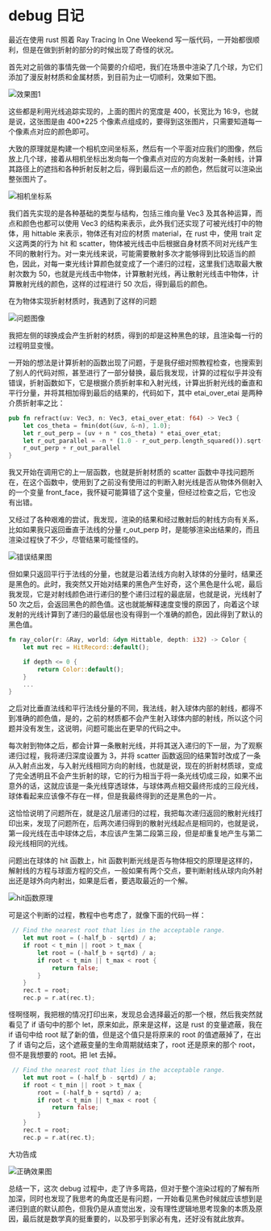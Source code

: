 # debug 日记

最近在使用 rust 照着 Ray Tracing In One Weekend 写一版代码，一开始都很顺利，但是在做到折射的部分的时候出现了奇怪的状况。

首先对之前做的事情先做一个简要的介绍吧，我们在场景中渲染了几个球，为它们添加了漫反射材质和金属材质，到目前为止一切顺利，效果如下图。

![效果图1](debug_log/assets/image.png)

这些都是利用光线追踪实现的，上面的图片的宽度是 400，长宽比为 16:9，也就是说，这张图是由 400\*225 个像素点组成的，要得到这张图片，只需要知道每一个像素点对应的颜色即可。

大致的原理就是构建一个相机空间坐标系，然后有一个平面对应我们的图像，然后放上几个球，接着从相机坐标出发向每一个像素点对应的方向发射一条射线，计算其路径上的遮挡和各种折射反射之后，得到最后这一点的颜色，然后就可以渲染出整张图片了。

![相机坐标系](./assets/image2.png)

我们首先实现的是各种基础的类型与结构，包括三维向量 Vec3 及其各种运算，而点和颜色也都可以使用 Vec3 的结构来表示，此外我们还实现了可被光线打中的物体，用 hittable 来表示，物体还有对应的材质 material，在 rust 中，使用 trait 定义这两类的行为 hit 和 scatter，物体被光线击中后根据自身材质不同对光线产生不同的散射行为。对一束光线来说，可能需要散射多次才能够得到比较适当的颜色，因此，对每一束光线计算颜色就变成了一个递归的过程，这里我们选取最大散射次数为 50，也就是光线击中物体，计算散射光线，再让散射光线击中物体，计算散射光线的颜色，这样的过程进行 50 次后，得到最后的颜色。

在为物体实现折射材质时，我遇到了这样的问题

![问题图像](./assets/image3.png)

我把左侧的球换成会产生折射的材质，得到的却是这种黑色的球，且渲染每一行的过程明显变慢。

一开始的想法是计算折射的函数出现了问题，于是我仔细对照教程检查，也搜索到了别人的代码对照，甚至进行了一部分替换，最后我发现，计算的过程似乎并没有错误，折射函数如下，它是根据介质折射率和入射光线，计算出折射光线的垂直和平行分量，并将其相加得到最后的结果的，代码如下，其中 etai_over_etai 是两种介质折射率之比：

```rust
pub fn refract(uv: Vec3, n: Vec3, etai_over_etat: f64) -> Vec3 {
    let cos_theta = fmin(dot(&uv, &-n), 1.0);
    let r_out_perp = (uv + n * cos_theta) * etai_over_etat;
    let r_out_parallel = -n * (1.0 - r_out_perp.length_squared()).sqrt();
    r_out_perp + r_out_parallel
}
```

我又开始在调用它的上一层函数，也就是折射材质的 scatter 函数中寻找问题所在，在这个函数中，使用到了之前没有使用过的判断入射光线是否从物体外侧射入的一个变量 front_face，我怀疑可能算错了这个变量，但经过检查之后，它也没有出错。

又经过了各种艰难的尝试，我发现，渲染的结果和经过散射后的射线方向有关系，比如如果我只返回垂直于法线的分量 r_out_perp 时，是能够渲染出结果的，而且渲染过程快了不少，尽管结果可能怪怪的。

![错误结果图](./assets/image4.png)

但如果只返回平行于法线的分量，也就是沿着法线方向射入球体的分量时，结果还是黑色的。此时，我突然又开始对结果的黑色产生好奇，这个黑色是什么呢，最后我发现，它是对射线颜色进行递归的整个递归过程的最底层，也就是说，光线射了 50 次之后，会返回黑色的颜色值。这也就能解释速度变慢的原因了，向着这个球发射的光线计算到了递归的最低层也没有得到一个准确的颜色，因此得到了默认的黑色值。

```rust
fn ray_color(r: &Ray, world: &dyn Hittable, depth: i32) -> Color {
    let mut rec = HitRecord::default();

    if depth <= 0 {
        return Color::default();
    }
    ...
}

```

之后对比垂直法线和平行法线分量的不同，我法线，射入球体内部的射线，都得不到准确的颜色值，是的，之前的材质都不会产生射入球体内部的射线，所以这个问题并没有发生，这说明，问题可能出在更早的代码之中。

每次射到物体之后，都会计算一条散射光线，并将其送入递归的下一层，为了观察递归过程，我将递归深度设置为 3，并将 scatter 函数返回的结果暂时改成了一条从入射点出发，与入射光线相同方向的射线，也就是说，现在的折射材质球，变成了完全透明且不会产生折射的球，它的行为相当于将一条光线切成三段，如果不出意外的话，这就应该是一条光线穿透球体，与球体两点相交最终形成的三段光线，球体看起来应该像不存在一样，但是我最终得到的还是黑色的一片。

这恰恰说明了问题所在，就是这几层递归的过程，我把每次递归返回的散射光线打印出来，发现了问题所在，后两次递归得到的散射光线起点是相同的，也就是说，第一段光线在击中球体之后，本应该产生第二段第三段，但是却重复地产生与第二段光线相同的光线。

问题出在球体的 hit 函数上，hit 函数判断光线是否与物体相交的原理是这样的，解射线的方程与球面方程的交点，一般如果有两个交点，要判断射线从球内向外射出还是球外向内射出，如果是后者，要选取最近的一个解。

![hit函数原理](./assets/image5.png)

可是这个判断的过程，教程中也考虑了，就像下面的代码一样：

```rust
 // Find the nearest root that lies in the acceptable range.
    let mut root = (-half_b - sqrtd) / a;
    if root < t_min || root > t_max {
        let root = (-half_b + sqrtd) / a;
        if root < t_min || t_max < root {
            return false;
        }
    }
    rec.t = root;
    rec.p = r.at(rec.t);
```

怪啊怪啊，我把根的情况打印出来，发现总会选择最近的那一个根，然后我突然就看见了 if 语句中的那个 let，原来如此，原来是这样，这是 rust 的变量遮蔽，我在 if 语句中给 root 赋了新的值，但是这个值只是将原来的 root 的值遮蔽掉了，在出了 if 语句之后，这个遮蔽变量的生命周期就结束了，root 还是原来的那个 root，但不是我想要的 root。把 let 去掉。

```rust
 // Find the nearest root that lies in the acceptable range.
    let mut root = (-half_b - sqrtd) / a;
    if root < t_min || root > t_max {
        root = (-half_b + sqrtd) / a;
        if root < t_min || t_max < root {
            return false;
        }
    }
    rec.t = root;
    rec.p = r.at(rec.t);
```

大功告成

![正确效果图](./assets/image6.png)

总结一下，这次 debug 过程中，走了许多弯路，但对于整个渲染过程的了解有所加深，同时也发现了我思考的角度还是有问题，一开始看见黑色时候就应该想到是递归到底的默认颜色，但我仍是从直觉出发，没有理性逻辑地思考现象的本质及原因，最后就是数学真的挺重要的，以及邪乎到家必有鬼，还好没有就此放弃。
